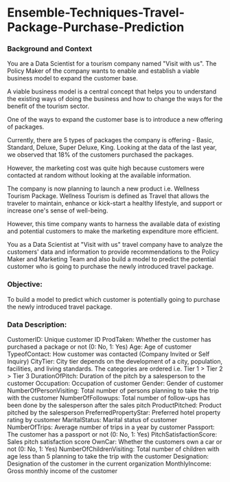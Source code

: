 # Ensemble-Techniques-Travel-Package-Purchase-Prediction

### Background and Context

You are a Data Scientist for a tourism company named "Visit with us". The Policy Maker of the company wants to enable and establish a viable business model to expand the customer base.

A viable business model is a central concept that helps you to understand the existing ways of doing the business and how to change the ways for the benefit of the tourism sector.

One of the ways to expand the customer base is to introduce a new offering of packages.

Currently, there are 5 types of packages the company is offering - Basic, Standard, Deluxe, Super Deluxe, King. Looking at the data of the last year, we observed that 18% of the customers purchased the packages.

However, the marketing cost was quite high because customers were contacted at random without looking at the available information.

The company is now planning to launch a new product i.e. Wellness Tourism Package. Wellness Tourism is defined as Travel that allows the traveler to maintain, enhance or kick-start a healthy lifestyle, and support or increase one's sense of well-being.

However, this time company wants to harness the available data of existing and potential customers to make the marketing expenditure more efficient.

You as a Data Scientist at "Visit with us" travel company have to analyze the customers' data and information to provide recommendations to the Policy Maker and Marketing Team and also build a model to predict the potential customer who is going to purchase the newly introduced travel package.

### Objective:
To build a model to predict which customer is potentially going to purchase the newly introduced travel package.

### Data Description:
CustomerID: Unique customer ID
ProdTaken: Whether the customer has purchased a package or not (0: No, 1: Yes)
Age: Age of customer
TypeofContact: How customer was contacted (Company Invited or Self Inquiry)
CityTier: City tier depends on the development of a city, population, facilities, and living standards. The categories are ordered i.e. Tier 1 > Tier 2 > Tier 3
DurationOfPitch: Duration of the pitch by a salesperson to the customer
Occupation: Occupation of customer
Gender: Gender of customer
NumberOfPersonVisiting: Total number of persons planning to take the trip with the customer
NumberOfFollowups: Total number of follow-ups has been done by the salesperson after the sales pitch
ProductPitched: Product pitched by the salesperson
PreferredPropertyStar: Preferred hotel property rating by customer
MaritalStatus: Marital status of customer
NumberOfTrips: Average number of trips in a year by customer
Passport: The customer has a passport or not (0: No, 1: Yes)
PitchSatisfactionScore: Sales pitch satisfaction score
OwnCar: Whether the customers own a car or not (0: No, 1: Yes)
NumberOfChildrenVisiting: Total number of children with age less than 5 planning to take the trip with the customer
Designation: Designation of the customer in the current organization
MonthlyIncome: Gross monthly income of the customer
